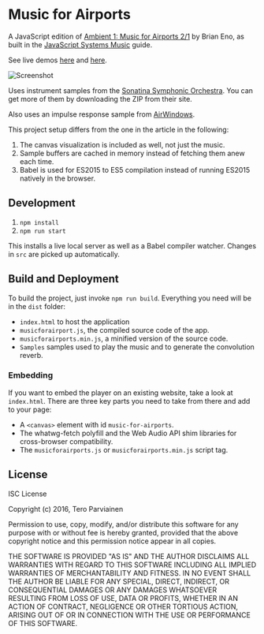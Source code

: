 # Music for Airports

A JavaScript edition of [Ambient 1: Music for Airports 2/1](https://en.wikipedia.org/wiki/Ambient_1:_Music_for_Airports)
by Brian Eno, as built in the [JavaScript Systems Music](http://teropa.info/blog/2016/07/28/javascript-systems-music.html) guide.

See live demos [here](http://teropa.info/blog/2016/07/28/javascript-systems-music.html#putting-it-together-launching-the-loops) and [here](http://teropa.info/blog/2016/07/28/javascript-systems-music.html#exploring-variations-on-music-for-airports).

![Screenshot](/dist/screenshot.png?raw=true)

Uses instrument samples from the [Sonatina Symphonic Orchestra](http://sso.mattiaswestlund.net/download.html). You can get more of them by downloading the ZIP from their site.

Also uses an impulse response sample from [AirWindows](http://www.airwindows.com/airwindows-impulses/).

This project setup differs from the one in the article in the following:

1. The canvas visualization is included as well, not just the music.
2. Sample buffers are cached in memory instead of fetching them anew each time.
3. Babel is used for ES2015 to ES5 compilation instead of running ES2015 natively in the browser.

## Development

1. `npm install`
2. `npm run start`

This installs a live local server as well as a Babel compiler watcher. Changes in `src` are picked up automatically.

## Build and Deployment

To build the project, just invoke `npm run build`. Everything you need will be in the `dist` folder:

- `index.html` to host the application
- `musicforairport.js`, the compiled source code of the app.
- `musicforairports.min.js`, a minified version of the source code.
- `Samples` samples used to play the music and to generate the convolution reverb.

### Embedding

If you want to embed the player on an existing website, take a look at `index.html`. There are three key parts you need to take from there and add to your page:

- A `<canvas>` element with id `music-for-airports`.
- The whatwg-fetch polyfill and the Web Audio API shim libraries for cross-browser compatibility.
- The `musicforairports.js` or `musicforairports.min.js` script tag.

## License

ISC License

Copyright (c) 2016, Tero Parviainen

Permission to use, copy, modify, and/or distribute this software for any purpose with or without fee is hereby granted, provided that the above copyright notice and this permission notice appear in all copies.

THE SOFTWARE IS PROVIDED "AS IS" AND THE AUTHOR DISCLAIMS ALL WARRANTIES WITH REGARD TO THIS SOFTWARE INCLUDING ALL IMPLIED WARRANTIES OF MERCHANTABILITY AND FITNESS. IN NO EVENT SHALL THE AUTHOR BE LIABLE FOR ANY SPECIAL, DIRECT, INDIRECT, OR CONSEQUENTIAL DAMAGES OR ANY DAMAGES WHATSOEVER RESULTING FROM LOSS OF USE, DATA OR PROFITS, WHETHER IN AN ACTION OF CONTRACT, NEGLIGENCE OR OTHER TORTIOUS ACTION, ARISING OUT OF OR IN CONNECTION WITH THE USE OR PERFORMANCE OF THIS SOFTWARE.
